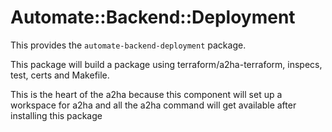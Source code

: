 # Automate::Backend::Deployment

This provides the `automate-backend-deployment` package.

This package will build a package using terraform/a2ha-terraform, inspecs, test, certs and Makefile.

This is the heart of the a2ha because this component will set up a workspace for a2ha and all the a2ha command will get available after installing this package